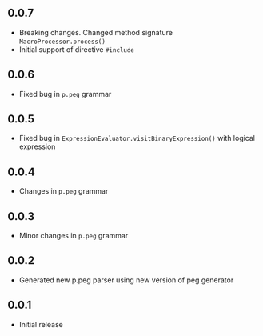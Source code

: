 ## 0.0.7

- Breaking changes. Changed method signature `MacroProcessor.process()`
- Initial support of directive `#include`

## 0.0.6

- Fixed bug in `p.peg` grammar

## 0.0.5

- Fixed bug in `ExpressionEvaluator.visitBinaryExpression()` with logical expression

## 0.0.4

- Changes in `p.peg` grammar

## 0.0.3

- Minor changes in `p.peg` grammar

## 0.0.2

- Generated new p.peg parser using new version of peg generator

## 0.0.1

- Initial release

